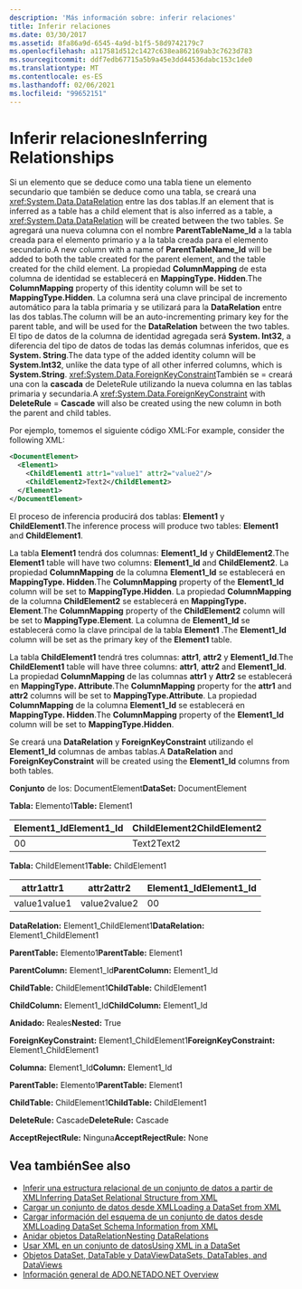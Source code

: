 ```yaml
---
description: 'Más información sobre: inferir relaciones'
title: Inferir relaciones
ms.date: 03/30/2017
ms.assetid: 8fa86a9d-6545-4a9d-b1f5-58d9742179c7
ms.openlocfilehash: a117581d512c1427c638ea862169ab3c7623d783
ms.sourcegitcommit: ddf7edb67715a5b9a45e3dd44536dabc153c1de0
ms.translationtype: MT
ms.contentlocale: es-ES
ms.lasthandoff: 02/06/2021
ms.locfileid: "99652151"
---
```

# <a name="inferring-relationships"></a><span data-ttu-id="57658-103">Inferir relaciones</span><span class="sxs-lookup"><span data-stu-id="57658-103">Inferring Relationships</span></span>

<span data-ttu-id="57658-104">Si un elemento que se deduce como una tabla tiene un elemento secundario que también se deduce como una tabla, se creará una <xref:System.Data.DataRelation> entre las dos tablas.</span><span class="sxs-lookup"><span data-stu-id="57658-104">If an element that is inferred as a table has a child element that is also inferred as a table, a <xref:System.Data.DataRelation> will be created between the two tables.</span></span> <span data-ttu-id="57658-105">Se agregará una nueva columna con el nombre **ParentTableName_Id** a la tabla creada para el elemento primario y a la tabla creada para el elemento secundario.</span><span class="sxs-lookup"><span data-stu-id="57658-105">A new column with a name of **ParentTableName_Id** will be added to both the table created for the parent element, and the table created for the child element.</span></span> <span data-ttu-id="57658-106">La propiedad **ColumnMapping** de esta columna de identidad se establecerá en **MappingType. Hidden**.</span><span class="sxs-lookup"><span data-stu-id="57658-106">The **ColumnMapping** property of this identity column will be set to **MappingType.Hidden**.</span></span> <span data-ttu-id="57658-107">La columna será una clave principal de incremento automático para la tabla primaria y se utilizará para la **DataRelation** entre las dos tablas.</span><span class="sxs-lookup"><span data-stu-id="57658-107">The column will be an auto-incrementing primary key for the parent table, and will be used for the **DataRelation** between the two tables.</span></span> <span data-ttu-id="57658-108">El tipo de datos de la columna de identidad agregada será **System. Int32**, a diferencia del tipo de datos de todas las demás columnas inferidos, que es **System. String**.</span><span class="sxs-lookup"><span data-stu-id="57658-108">The data type of the added identity column will be **System.Int32**, unlike the data type of all other inferred columns, which is **System.String**.</span></span> <span data-ttu-id="57658-109"><xref:System.Data.ForeignKeyConstraint>También se   =  creará una con la **cascada** de DeleteRule utilizando la nueva columna en las tablas primaria y secundaria.</span><span class="sxs-lookup"><span data-stu-id="57658-109">A <xref:System.Data.ForeignKeyConstraint> with **DeleteRule** = **Cascade** will also be created using the new column in both the parent and child tables.</span></span>  
  
 <span data-ttu-id="57658-110">Por ejemplo, tomemos el siguiente código XML:</span><span class="sxs-lookup"><span data-stu-id="57658-110">For example, consider the following XML:</span></span>  
  
```xml  
<DocumentElement>  
  <Element1>  
    <ChildElement1 attr1="value1" attr2="value2"/>  
    <ChildElement2>Text2</ChildElement2>  
  </Element1>  
</DocumentElement>  
```  
  
 <span data-ttu-id="57658-111">El proceso de inferencia producirá dos tablas: **Element1** y **ChildElement1**.</span><span class="sxs-lookup"><span data-stu-id="57658-111">The inference process will produce two tables: **Element1** and **ChildElement1**.</span></span>  
  
 <span data-ttu-id="57658-112">La tabla **Element1** tendrá dos columnas: **Element1_Id** y **ChildElement2**.</span><span class="sxs-lookup"><span data-stu-id="57658-112">The **Element1** table will have two columns: **Element1_Id** and **ChildElement2**.</span></span> <span data-ttu-id="57658-113">La propiedad **ColumnMapping** de la columna **Element1_Id** se establecerá en **MappingType. Hidden**.</span><span class="sxs-lookup"><span data-stu-id="57658-113">The **ColumnMapping** property of the **Element1_Id** column will be set to **MappingType.Hidden**.</span></span> <span data-ttu-id="57658-114">La propiedad **ColumnMapping** de la columna **ChildElement2** se establecerá en **MappingType. Element**.</span><span class="sxs-lookup"><span data-stu-id="57658-114">The **ColumnMapping** property of the **ChildElement2** column will be set to **MappingType.Element**.</span></span> <span data-ttu-id="57658-115">La columna de **Element1_Id** se establecerá como la clave principal de la tabla **Element1** .</span><span class="sxs-lookup"><span data-stu-id="57658-115">The **Element1_Id** column will be set as the primary key of the **Element1** table.</span></span>  
  
 <span data-ttu-id="57658-116">La tabla **ChildElement1** tendrá tres columnas: **attr1**, **attr2** y **Element1_Id**.</span><span class="sxs-lookup"><span data-stu-id="57658-116">The **ChildElement1** table will have three columns: **attr1**, **attr2** and **Element1_Id**.</span></span> <span data-ttu-id="57658-117">La propiedad **ColumnMapping** de las columnas **attr1** y **Attr2** se establecerá en **MappingType. Attribute**.</span><span class="sxs-lookup"><span data-stu-id="57658-117">The **ColumnMapping** property for the **attr1** and **attr2** columns will be set to **MappingType.Attribute**.</span></span> <span data-ttu-id="57658-118">La propiedad **ColumnMapping** de la columna **Element1_Id** se establecerá en **MappingType. Hidden**.</span><span class="sxs-lookup"><span data-stu-id="57658-118">The **ColumnMapping** property of the **Element1_Id** column will be set to **MappingType.Hidden**.</span></span>  
  
 <span data-ttu-id="57658-119">Se creará una **DataRelation** y **ForeignKeyConstraint** utilizando el **Element1_Id** columnas de ambas tablas.</span><span class="sxs-lookup"><span data-stu-id="57658-119">A **DataRelation** and **ForeignKeyConstraint** will be created using the **Element1_Id** columns from both tables.</span></span>  
  
 <span data-ttu-id="57658-120">**Conjunto** de los: DocumentElement</span><span class="sxs-lookup"><span data-stu-id="57658-120">**DataSet:** DocumentElement</span></span>  
  
 <span data-ttu-id="57658-121">**Tabla:** Elemento1</span><span class="sxs-lookup"><span data-stu-id="57658-121">**Table:** Element1</span></span>  
  
|<span data-ttu-id="57658-122">Element1_Id</span><span class="sxs-lookup"><span data-stu-id="57658-122">Element1_Id</span></span>|<span data-ttu-id="57658-123">ChildElement2</span><span class="sxs-lookup"><span data-stu-id="57658-123">ChildElement2</span></span>|  
|------------------|-------------------|  
|<span data-ttu-id="57658-124">0</span><span class="sxs-lookup"><span data-stu-id="57658-124">0</span></span>|<span data-ttu-id="57658-125">Text2</span><span class="sxs-lookup"><span data-stu-id="57658-125">Text2</span></span>|  
  
 <span data-ttu-id="57658-126">**Tabla:** ChildElement1</span><span class="sxs-lookup"><span data-stu-id="57658-126">**Table:** ChildElement1</span></span>  
  
|<span data-ttu-id="57658-127">attr1</span><span class="sxs-lookup"><span data-stu-id="57658-127">attr1</span></span>|<span data-ttu-id="57658-128">attr2</span><span class="sxs-lookup"><span data-stu-id="57658-128">attr2</span></span>|<span data-ttu-id="57658-129">Element1_Id</span><span class="sxs-lookup"><span data-stu-id="57658-129">Element1_Id</span></span>|  
|-----------|-----------|------------------|  
|<span data-ttu-id="57658-130">value1</span><span class="sxs-lookup"><span data-stu-id="57658-130">value1</span></span>|<span data-ttu-id="57658-131">value2</span><span class="sxs-lookup"><span data-stu-id="57658-131">value2</span></span>|<span data-ttu-id="57658-132">0</span><span class="sxs-lookup"><span data-stu-id="57658-132">0</span></span>|  
  
 <span data-ttu-id="57658-133">**DataRelation:** Element1_ChildElement1</span><span class="sxs-lookup"><span data-stu-id="57658-133">**DataRelation:** Element1_ChildElement1</span></span>  
  
 <span data-ttu-id="57658-134">**ParentTable:** Elemento1</span><span class="sxs-lookup"><span data-stu-id="57658-134">**ParentTable:** Element1</span></span>  
  
 <span data-ttu-id="57658-135">**ParentColumn:** Element1_Id</span><span class="sxs-lookup"><span data-stu-id="57658-135">**ParentColumn:** Element1_Id</span></span>  
  
 <span data-ttu-id="57658-136">**ChildTable:** ChildElement1</span><span class="sxs-lookup"><span data-stu-id="57658-136">**ChildTable:** ChildElement1</span></span>  
  
 <span data-ttu-id="57658-137">**ChildColumn:** Element1_Id</span><span class="sxs-lookup"><span data-stu-id="57658-137">**ChildColumn:** Element1_Id</span></span>  
  
 <span data-ttu-id="57658-138">**Anidado:** Reales</span><span class="sxs-lookup"><span data-stu-id="57658-138">**Nested:** True</span></span>  
  
 <span data-ttu-id="57658-139">**ForeignKeyConstraint:** Element1_ChildElement1</span><span class="sxs-lookup"><span data-stu-id="57658-139">**ForeignKeyConstraint:** Element1_ChildElement1</span></span>  
  
 <span data-ttu-id="57658-140">**Columna:** Element1_Id</span><span class="sxs-lookup"><span data-stu-id="57658-140">**Column:** Element1_Id</span></span>  
  
 <span data-ttu-id="57658-141">**ParentTable:** Elemento1</span><span class="sxs-lookup"><span data-stu-id="57658-141">**ParentTable:** Element1</span></span>  
  
 <span data-ttu-id="57658-142">**ChildTable:** ChildElement1</span><span class="sxs-lookup"><span data-stu-id="57658-142">**ChildTable:** ChildElement1</span></span>  
  
 <span data-ttu-id="57658-143">**DeleteRule:** Cascade</span><span class="sxs-lookup"><span data-stu-id="57658-143">**DeleteRule:** Cascade</span></span>  
  
 <span data-ttu-id="57658-144">**AcceptRejectRule:** Ninguna</span><span class="sxs-lookup"><span data-stu-id="57658-144">**AcceptRejectRule:** None</span></span>  
  
## <a name="see-also"></a><span data-ttu-id="57658-145">Vea también</span><span class="sxs-lookup"><span data-stu-id="57658-145">See also</span></span>

- [<span data-ttu-id="57658-146">Inferir una estructura relacional de un conjunto de datos a partir de XML</span><span class="sxs-lookup"><span data-stu-id="57658-146">Inferring DataSet Relational Structure from XML</span></span>](inferring-dataset-relational-structure-from-xml.md)
- [<span data-ttu-id="57658-147">Cargar un conjunto de datos desde XML</span><span class="sxs-lookup"><span data-stu-id="57658-147">Loading a DataSet from XML</span></span>](loading-a-dataset-from-xml.md)
- [<span data-ttu-id="57658-148">Cargar información del esquema de un conjunto de datos desde XML</span><span class="sxs-lookup"><span data-stu-id="57658-148">Loading DataSet Schema Information from XML</span></span>](loading-dataset-schema-information-from-xml.md)
- [<span data-ttu-id="57658-149">Anidar objetos DataRelation</span><span class="sxs-lookup"><span data-stu-id="57658-149">Nesting DataRelations</span></span>](nesting-datarelations.md)
- [<span data-ttu-id="57658-150">Usar XML en un conjunto de datos</span><span class="sxs-lookup"><span data-stu-id="57658-150">Using XML in a DataSet</span></span>](using-xml-in-a-dataset.md)
- [<span data-ttu-id="57658-151">Objetos DataSet, DataTable y DataView</span><span class="sxs-lookup"><span data-stu-id="57658-151">DataSets, DataTables, and DataViews</span></span>](index.md)
- [<span data-ttu-id="57658-152">Información general de ADO.NET</span><span class="sxs-lookup"><span data-stu-id="57658-152">ADO.NET Overview</span></span>](../ado-net-overview.md)

